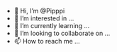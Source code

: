 - 👋 Hi, I’m @Pipppi
- 👀 I’m interested in ...
- 🌱 I’m currently learning ...
- 💞️ I’m looking to collaborate on ...
- 📫 How to reach me ...

<!---
Pipppi/Pipppi is a ✨ special ✨ repository because its `README.md` (this file) appears on your GitHub profile.
You can click the Preview link to take a look at your changes.
--->
